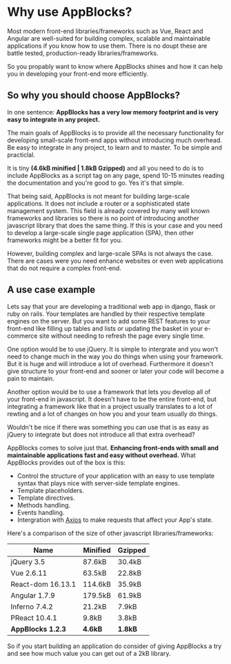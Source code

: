 # Why use AppBlocks?

Most modern front-end libraries/frameworks such as Vue, React and Angular are well-suited for building complex, scalable
and maintainable applications if you know how to use them. There is no doupt these are battle tested, production-ready
libraries/frameworks. 

So you propably want to know where AppBlocks shines and how it can help you in developing your
front-end more efficiently.

## So why you should choose AppBlocks?

In one sentence: **AppBlocks has a very low memory footprint and is very easy to integrate in any project.**

The main goals of AppBlocks is to provide all the necessary functionality for developing small-scale front-end apps
without introducing much overhead. Be easy to integrate in any project, to learn and to master. To be simple and
practiclal.

It is tiny **(4.6kB minified | 1.8kB Gzipped)** and all you need to do is to include AppBlocks as a script tag on any
page, spend 10-15 minutes reading the documentation and you're good to go. Yes it's that simple.

That being said, AppBlocks is not meant for building large-scale applications. It does not include a router or a
sophisticated state management system. This field is already covered by many well known frameworks and libraries so 
there is no point of introducing another javascript library that does the same thing. If this is your case and you need
to develop a large-scale single page application (SPA), then other frameworks might be a better fit for you.

However, building complex and large-scale SPAs is not always the case. There are cases were you need enhance websites 
or even web applications that do not require a complex front-end.

## A use case example

Lets say that your are developing a traditional web app in django, flask or ruby on rails. Your templates
are handled by their respective template engines on the server. But you want to add some REST features to your front-end
like filling up tables and lists or updating the basket in your e-commerce site without needing to refresh the page 
every single time.

One option would be to use jQuery. It is simple to intergrate and you won't need to change much in the way you do things
when using your framework. But it is huge and will introduce a lot of overhead. Furthermore it doesn't give structure
to your front-end and sooner or later your code will become a pain to maintain.

Another option would be to use a framework that lets you develop all of your front-end in javascript. It doesn't have to
be the entire front-end, but integrating a framework like that in a project usually translates to a lot of rewting and
a lot of changes on how you and your team usually do things.

Wouldn't be nice if there was something you can use that is as easy as jQuery to integrate but does not introduce all
that extra overhead?

AppBlocks comes to solve just that. **Enhancing front-ends with small and maintainable applications fast and easy
without overhead.** What AppBlocks provides out of the box is this:
- Control the structure of your application with an easy to use template syntax that plays nice with server-side
  template engines.
- Template placeholders.
- Template directives.
- Methods handling.
- Events handling.
- Intergration with [Axios](https://github.com/axios/axios) to make requests that affect your App's state.

Here's a comparison of the size of other javascript libraries/frameworks:

Name	| Minified | Gzipped
--|--|--
jQuery 3.5 | 87.6kB | 30.4kB
Vue 2.6.11 | 63.5kB | 22.8kB
React-dom 16.13.1 | 114.6kB | 35.9kB
Angular 1.7.9 | 179.5kB | 61.9kB
Inferno 7.4.2 | 21.2kB | 7.9kB
PReact 10.4.1 | 9.8kB | 3.8kB
**AppBlocks 1.2.3** | **4.6kB** | **1.8kB**

So if you start building an application do consider of giving AppBlocks a try and see how much value you can get out of
a 2kB library.
